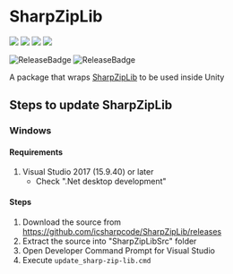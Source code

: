 # SharpZipLib

[![](https://badge-proxy.cds.internal.unity3d.com/78081939-b2a0-4fc9-bebf-901b49fd954c)](https://badges.cds.internal.unity3d.com/packages/com.unity.sharp-zip-lib/build-info?branch=master&testWorkflow=package-isolation)
[![](https://badge-proxy.cds.internal.unity3d.com/faf61743-4d21-479c-b01c-ab63561e27d9)](https://badges.cds.internal.unity3d.com/packages/com.unity.sharp-zip-lib/dependencies-info?branch=master&testWorkflow=updated-dependencies)
[![](https://badge-proxy.cds.internal.unity3d.com/e5917bce-0357-4f49-a9c3-c356b9de832c)](https://badges.cds.internal.unity3d.com/packages/com.unity.sharp-zip-lib/dependants-info)
[![](https://badge-proxy.cds.internal.unity3d.com/f2066c51-3423-424d-a58f-24a64683cf57)](https://badges.cds.internal.unity3d.com/packages/com.unity.sharp-zip-lib/warnings-info?branch=master)

![ReleaseBadge](https://badge-proxy.cds.internal.unity3d.com/3b04c8fe-9005-4b46-848e-cb0199e49a2e)
![ReleaseBadge](https://badge-proxy.cds.internal.unity3d.com/9a481f99-fa9b-4716-8409-69bb63fedbd7)

A package that wraps [SharpZipLib](https://github.com/icsharpcode/SharpZipLib) to be used inside Unity

## Steps to update SharpZipLib 

### Windows

#### Requirements
1. Visual Studio 2017 (15.9.40) or later
   * Check ".Net desktop development" 

#### Steps
   
1. Download the source from https://github.com/icsharpcode/SharpZipLib/releases
1. Extract the source into "SharpZipLibSrc" folder
1. Open Developer Command Prompt for Visual Studio
1. Execute ```update_sharp-zip-lib.cmd```
